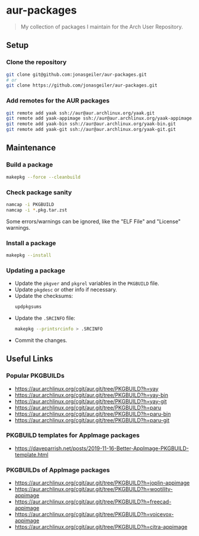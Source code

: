 # aur-packages

> My collection of packages I maintain for the Arch User Repository.

## Setup

### Clone the repository

```bash
git clone git@github.com:jonasgeiler/aur-packages.git
# or
git clone https://github.com/jonasgeiler/aur-packages.git
```

### Add remotes for the AUR packages

```bash
git remote add yaak ssh://aur@aur.archlinux.org/yaak.git
git remote add yaak-appimage ssh://aur@aur.archlinux.org/yaak-appimage.git
git remote add yaak-bin ssh://aur@aur.archlinux.org/yaak-bin.git
git remote add yaak-git ssh://aur@aur.archlinux.org/yaak-git.git
```

## Maintenance

### Build a package

```bash
makepkg --force --cleanbuild
```

### Check package sanity

```bash
namcap -i PKGBUILD
namcap -i *.pkg.tar.zst
```

Some errors/warnings can be ignored, like the "ELF File" and "License" warnings.

### Install a package

```bash
makepkg --install
```

### Updating a package

- Update the `pkgver` and `pkgrel` variables in the `PKGBUILD` file.
- Update `pkgdesc` or other info if necessary.
- Update the checksums:
  ```bash
  updpkgsums
  ```
- Update the `.SRCINFO` file:
  ```bash
  makepkg --printsrcinfo > .SRCINFO
  ```
- Commit the changes.

<!-- TODO: Add info about updating git subtrees or something -->

## Useful Links

### Popular PKGBUILDs

- https://aur.archlinux.org/cgit/aur.git/tree/PKGBUILD?h=yay
- https://aur.archlinux.org/cgit/aur.git/tree/PKGBUILD?h=yay-bin
- https://aur.archlinux.org/cgit/aur.git/tree/PKGBUILD?h=yay-git
- https://aur.archlinux.org/cgit/aur.git/tree/PKGBUILD?h=paru
- https://aur.archlinux.org/cgit/aur.git/tree/PKGBUILD?h=paru-bin
- https://aur.archlinux.org/cgit/aur.git/tree/PKGBUILD?h=paru-git

### PKGBUILD templates for AppImage packages

- https://daveparrish.net/posts/2019-11-16-Better-AppImage-PKGBUILD-template.html

### PKGBUILDs of AppImage packages

- https://aur.archlinux.org/cgit/aur.git/tree/PKGBUILD?h=joplin-appimage
- https://aur.archlinux.org/cgit/aur.git/tree/PKGBUILD?h=wootility-appimage
- https://aur.archlinux.org/cgit/aur.git/tree/PKGBUILD?h=freecad-appimage
- https://aur.archlinux.org/cgit/aur.git/tree/PKGBUILD?h=voicevox-appimage
- https://aur.archlinux.org/cgit/aur.git/tree/PKGBUILD?h=citra-appimage
